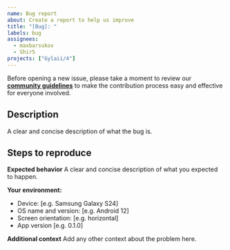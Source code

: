 ```yaml
---
name: Bug report
about: Create a report to help us improve
title: "[Bug]: "
labels: bug
assignees:
  - maxbarsukov
  - Shir5
projects: ["Gylaii/4"]
---
```


Before opening a new issue, please take a moment to review our [**community guidelines**](https://github.com/Gylaii/gulaii-app/blob/master/.github/CONTRIBUTING.md) to make the contribution process easy and effective for everyone involved.

## Description

A clear and concise description of what the bug is.

## Steps to reproduce

**Expected behavior**
A clear and concise description of what you expected to happen.

**Your environment:**

- Device: [e.g. Samsung Galaxy S24]
- OS name and version: [e.g. Android 12]
- Screen orientation: [e.g. horizontal]
- App version [e.g. 0.1.0]

**Additional context**
Add any other context about the problem here.
